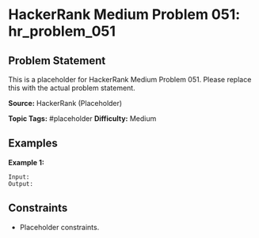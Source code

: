 # HackerRank Medium Problem 051: hr_problem_051

## Problem Statement

This is a placeholder for HackerRank Medium Problem 051.
Please replace this with the actual problem statement.

**Source:** HackerRank (Placeholder)

**Topic Tags:** #placeholder
**Difficulty:** Medium

## Examples

**Example 1:**

```
Input:
Output:
```

## Constraints

- Placeholder constraints.
